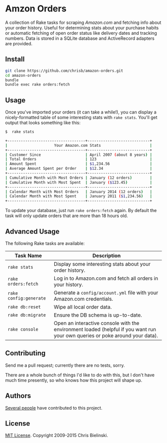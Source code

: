 # Amzon Orders

A collection of Rake tasks for scraping _Amazon.com_ and fetching info about your order history. Useful for determining stats about your purchase habits or automatic fetching of open order status like delivery dates and tracking numbers. Data is stored in a SQLite database and ActiveRecord adapters are provided.

## Install

```bash
git clone https://github.com/chrisb/amazon-orders.git
cd amazon-orders
bundle
bundle exec rake orders:fetch
```

## Usage

Once you've imported your orders (it can take a while!), you can display a nicely-formatted table of some interesting stats with `rake stats`. You'll get output that looks something like this:

```bash
$  rake stats

+-----------------------------------+----------------------------+
|                     Your Amazon.com Stats                      |
+-----------------------------------+----------------------------+
| Customer Since                    | April 2007 (about 8 years) |
| Total Orders                      | 123                        |
| Amount Spent                      | $1,234.56                  |
| Average Amount Spent per Order    | $12.34                     |
+-----------------------------------+----------------------------+
| Cumulative Month with Most Orders | January (12 orders)        |
| Cumulative Month with Most Spent  | January ($123.45)          |
+-----------------------------------+----------------------------+
| Calendar Month with Most Orders   | January 2014 (12 orders)   |
| Calendar Month with Most Spent    | January 2011 ($1,234.56)   |
+-----------------------------------+----------------------------+
```

To update your database, just run `rake orders:fetch` again. By default the task will only update orders that are more than 18 hours old.

## Advanced Usage

The following Rake tasks are available:

| Task Name | Description |
| ------------- | ----------- |
| `rake stats` | Display some interesting stats about your order history.
| `rake orders:fetch` | Log in to Amazon.com and fetch all orders in your history.
| `rake config:generate` | Generate a `config/account.yml` file with your Amazon.com credentials.
| `rake db:reset` | Wipe all local order data.
| `rake db:migrate` | Ensure the DB schema is up-to-date.
| `rake console` | Open an interactive console with the environment loaded (helpful if you want run your own queries or poke around your data).

## Contributing

Send me a pull request; currently there are no tests, sorry.

There are a whole bunch of things I'd like to do with this, but I don't have much time presently, so who knows how this project will shape up.

## Authors

[Several people](https://github.com/chrisb/amazon-orders/graphs/contributors) have contributed to this project.

## License

[MIT License](https://github.com/chrisb/amazon-orders/blob/master/LICENSE). Copyright 2009-2015 Chris Bielinski.
